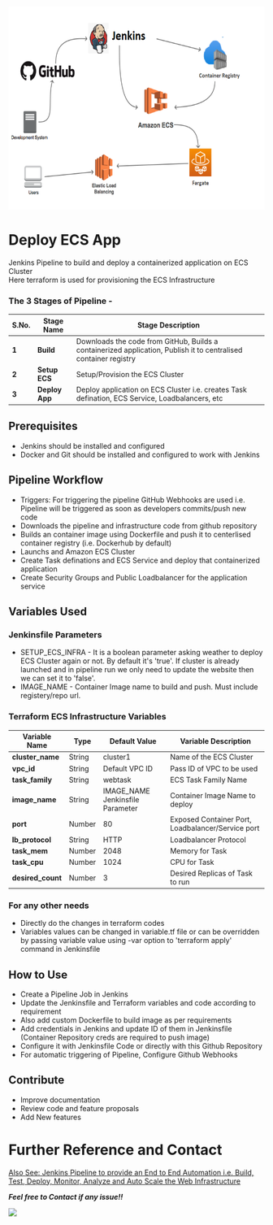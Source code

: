 <img src="https://raw.githubusercontent.com/jhagdu/images/main/Jenkins%20ECS.jpg" height=400 width=600 alt="Jenkins ECS" /> 

# Deploy ECS App

Jenkins Pipeline to build and deploy a containerized application on ECS Cluster  
Here terraform is used for provisioning the ECS Infrastructure

### The 3 Stages of Pipeline -  

**S.No.** | **Stage Name** | **Stage Description**
------------- | -------------------- | --------------------------------------
**1** | **Build** | Downloads the code from GitHub, Builds a containerized application, Publish it to centralised container registry
**2** | **Setup ECS** | Setup/Provision the ECS Cluster
**3** | **Deploy App** | Deploy application on ECS Cluster i.e. creates Task defination, ECS Service, Loadbalancers, etc

## Prerequisites   
- Jenkins should be installed and configured
- Docker and Git should be installed and configured to work with Jenkins

## Pipeline Workflow
- Triggers: For triggering the pipeline GitHub Webhooks are used i.e. Pipeline will be triggered as soon as developers commits/push new code
- Downloads the pipeline and infrastructure code from github repository
- Builds an container image using Dockerfile and push it to centerlised container registry (i.e. Dockerhub by default)
- Launchs and Amazon ECS Cluster
- Create Task definations and ECS Service and deploy that containerized application
- Create Security Groups and Public Loadbalancer for the application service

## Variables Used

### Jenkinsfile Parameters
- SETUP_ECS_INFRA - It is a boolean parameter asking weather to deploy ECS Cluster again or not. By default it's 'true'. If cluster is already launched and in pipeline run we only need to update the website then we can set it to 'false'.  
- IMAGE_NAME - Container Image name to build and push. Must include registery/repo url.

### Terraform ECS Infrastructure Variables

**Variable Name** | **Type** | **Default Value** | **Variable Description**
--------------------- | ----------- | ------------------- | ----------------------------------------------
**cluster_name** | String | cluster1 | Name of the ECS Cluster
**vpc_id** | String | Default VPC ID | Pass ID of VPC to be used
**task_family** | String | webtask | ECS Task Family Name
**image_name** | String | IMAGE_NAME Jenkinsfile Parameter | Container Image Name to deploy
**port** | Number | 80 | Exposed Container Port, Loadbalancer/Service port
**lb_protocol** | String | HTTP | Loadbalancer Protocol 
**task_mem** | Number | 2048 | Memory for Task
**task_cpu** | Number | 1024 | CPU for Task
**desired_count** | Number | 3 | Desired Replicas of Task to run

### For any other needs
- Directly do the changes in terraform codes  
- Variables values can be changed in variable.tf file or can be overridden by passing variable value using -var option to 'terraform apply' command in Jenkinsfile

## How to Use  
- Create a Pipeline Job in Jenkins  
- Update the Jenkinsfile and Terraform variables and code according to requirement
- Also add custom Dockerfile to build image as per requirements
- Add credentials in Jenkins and update ID of them in Jenkinsfile (Container Repository creds are required to push image)
- Configure it with Jenkinsfile Code or directly with this Github Repository  
- For automatic triggering of Pipeline, Configure Github Webhooks  

## Contribute
- Improve documentation  
- Review code and feature proposals  
- Add New features  

# Further Reference and Contact  

[Also See: Jenkins Pipeline to provide an End to End Automation i.e. Build, Test, Deploy, Monitor, Analyze and Auto Scale the Web Infrastructure](https://github.com/jhagdu/project-devops-al)

***Feel free to Contact if any issue!!***

<a href="https://www.linkedin.com/in/amanjhagrolia143" target="_blank"> <img src="https://img.shields.io/badge/LinkedIn-0077B5?style=for-the-badge&logo=linkedin&logoColor=white" /> </a>
